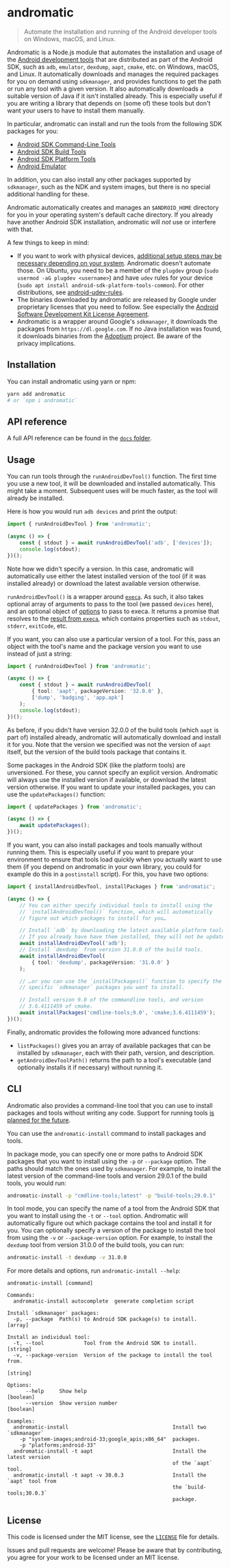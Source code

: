# andromatic

> Automate the installation and running of the Android developer tools on Windows, macOS, and Linux.

Andromatic is a Node.js module that automates the installation and usage of the [Android development tools](https://developer.android.com/tools) that are distributed as part of the Android SDK, such as `adb`, `emulator`, `dexdump`, `aapt`, `cmake`, etc. on Windows, macOS, and Linux. It automatically downloads and manages the required packages for you on demand using `sdkmanager`, and provides functions to get the path or run any tool with a given version. It also automatically downloads a suitable version of Java if it isn't installed already. This is especially useful if you are writing a library that depends on (some of) these tools but don't want your users to have to install them manually.

In particular, andromatic can install and run the tools from the following SDK packages for you:

* [Android SDK Command-Line Tools](https://developer.android.com/tools#tools-sdk)
* [Android SDK Build Tools](https://developer.android.com/tools#tools-build)
* [Android SDK Platform Tools](https://developer.android.com/tools#tools-platform)
* [Android Emulator](https://developer.android.com/tools#tools-emulator)

In addition, you can also install any other packages supported by `sdkmanager`, such as the NDK and system images, but there is no special additional handling for these.

Andromatic automatically creates and manages an `$ANDROID_HOME` directory for you in your operating system's default cache directory. If you already have another Android SDK installation, andromatic will _not_ use or interfere with that.

A few things to keep in mind:

* If you want to work with physical devices, [additional setup steps may be necessary depending on your system](https://developer.android.com/studio/run/device#setting-up). Andromatic doesn't automate those. On Ubuntu, you need to be a member of the `plugdev` group (`sudo usermod -aG plugdev <username>`) and have `udev` rules for your device (`sudo apt install android-sdk-platform-tools-common`). For other distributions, see [android-udev-rules](https://github.com/M0Rf30/android-udev-rules).
* The binaries downloaded by andromatic are released by Google under proprietary licenses that you need to follow. See especially the [Android Software Development Kit License Agreement](https://developer.android.com/studio/terms).
* Andromatic is a wrapper around Google's `sdkmanager`, it downloads the packages from `https://dl.google.com`. If no Java installation was found, it downloads binaries from the [Adoptium](https://adoptium.net/) project. Be aware of the privacy implications.

## Installation

You can install andromatic using yarn or npm:

```sh
yarn add andromatic
# or `npm i andromatic`
```

## API reference

A full API reference can be found in the [`docs` folder](/docs/README.md).

## Usage

You can run tools through the `runAndroidDevTool()` function. The first time you use a new tool, it will be downloaded and installed automatically. This might take a moment. Subsequent uses will be much faster, as the tool will already be installed.

Here is how you would run `adb devices` and print the output:

```ts
import { runAndroidDevTool } from 'andromatic';

(async () => {
    const { stdout } = await runAndroidDevTool('adb', ['devices']);
    console.log(stdout);
})();
```

Note how we didn't specify a version. In this case, andromatic will automatically use either the latest installed version of the tool (if it was installed already) or download the latest available version otherwise.

`runAndroidDevTool()` is a wrapper around [`execa`](https://github.com/sindresorhus/execa). As such, it also takes optional array of arguments to pass to the tool (we passed `devices` here), and an optional object of [options](https://github.com/sindresorhus/execa#options-1) to pass to execa. It returns a promise that resolves to the [result from `execa`](https://github.com/sindresorhus/execa#childprocess), which contains properties such as `stdout`, `stderr`, `exitCode`, etc.

If you want, you can also use a particular version of a tool. For this, pass an object with the tool's name and the package version you want to use instead of just a string:

```ts
import { runAndroidDevTool } from 'andromatic';

(async () => {
    const { stdout } = await runAndroidDevTool(
        { tool: 'aapt', packageVersion: '32.0.0' },
        ['dump', 'badging', 'app.apk']
    );
    console.log(stdout);
})();
```

As before, if you didn't have version 32.0.0 of the build tools (which `aapt` is part of) installed already, andromatic will automatically download and install it for you. Note that the version we specified was not the version of `aapt` itself, but the version of the build tools package that contains it.

Some packages in the Android SDK (like the platform tools) are unversioned. For these, you cannot specify an explicit version. Andromatic will always use the installed version if available, or download the latest version otherwise. If you want to update your installed packages, you can use the `updatePackages()` function:

```ts
import { updatePackages } from 'andromatic';

(async () => {
    await updatePackages();
})();
```

If you want, you can also install packages and tools manually without running them. This is especially useful if you want to prepare your environment to ensure that tools load quickly when you actually want to use them (if you depend on andromatic in your own library, you could for example do this in a `postinstall` script). For this, you have two options:

```ts
import { installAndroidDevTool, installPackages } from 'andromatic';

(async () => {
    // You can either specify individual tools to install using the
    // `installAndroidDevTool()` function, which will automatically
    // figure out which packages to install for you…

    // Install `adb` by downloading the latest available platform tools.
    // If you already have have them installed, they will not be updated.
    await installAndroidDevTool('adb');
    // Install `dexdump` from version 31.0.0 of the build tools.
    await installAndroidDevTool(
        { tool: 'dexdump', packageVersion: '31.0.0' }
    );

    // …or you can use the `installPackages()` function to specify the
    // specific `sdkmanager` packages you want to install.

    // Install version 9.0 of the commandline tools, and version
    // 3.6.4111459 of cmake.
    await installPackages('cmdline-tools;9.0', 'cmake;3.6.4111459');
})();
```

Finally, andromatic provides the following more advanced functions:

* `listPackages()` gives you an array of available packages that can be installed by `sdkmanager`, each with their path, version, and description.
* `getAndroidDevToolPath()` returns the path to a tool's executable (and optionally installs it if necessary) without running it.

## CLI

Andromatic also provides a command-line tool that you can use to install packages and tools without writing any code. Support for running tools [is planned for the future](https://github.com/tweaselORG/andromatic/issues/2).

You can use the `andromatic-install` command to install packages and tools.

In package mode, you can specify one or more paths to Android SDK packages that you want to install using the `-p` or `--package` option. The paths should match the ones used by `sdkmanager`. For example, to install the latest version of the command-line tools and version 29.0.1 of the build tools, you would run:

```sh
andromatic-install -p "cmdline-tools;latest" -p "build-tools;29.0.1"
```

In tool mode, you can specify the name of a tool from the Android SDK that you want to install using the `-t` or `--tool` option. Andromatic will automatically figure out which package contains the tool and install it for you. You can optionally specify a version of the package to install the tool from using the `-v` or `--package-version` option. For example, to install the `dexdump` tool from version 31.0.0 of the build tools, you can run:

```sh
andromatic-install -t dexdump -v 31.0.0
```

For more details and options, run `andromatic-install --help`:

```
andromatic-install [command]

Commands:
  andromatic-install autocomplete  generate completion script

Install `sdkmanager` packages:
  -p, --package  Path(s) to Android SDK package(s) to install.             [array]

Install an individual tool:
  -t, --tool             Tool from the Android SDK to install.            [string]
  -v, --package-version  Version of the package to install the tool from.
                                                                          [string]

Options:
      --help     Show help                                               [boolean]
      --version  Show version number                                     [boolean]

Examples:
  andromatic-install                                  Install two `sdkmanager`
    -p "system-images;android-33;google_apis;x86_64"  packages.
    -p "platforms;android-33"   
  andromatic-install -t aapt                          Install the latest version
                                                      of the `aapt` tool.
  andromatic-install -t aapt -v 30.0.3                Install the `aapt` tool from
                                                      the `build-tools;30.0.3`
                                                      package.
```

## License

This code is licensed under the MIT license, see the [`LICENSE`](LICENSE) file for details.

Issues and pull requests are welcome! Please be aware that by contributing, you agree for your work to be licensed under an MIT license.
